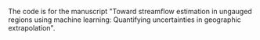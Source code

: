 The code is for the manuscript "Toward streamflow estimation in ungauged regions using machine learning: Quantifying uncertainties in geographic extrapolation".

